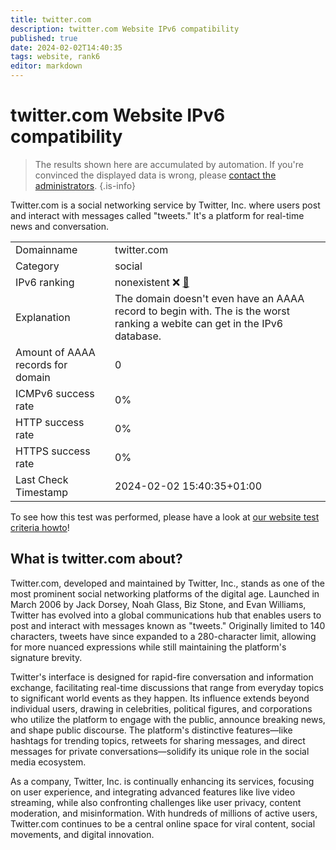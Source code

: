 ```yaml
---
title: twitter.com
description: twitter.com Website IPv6 compatibility
published: true
date: 2024-02-02T14:40:35
tags: website, rank6
editor: markdown
---
```


# twitter.com Website IPv6 compatibility

> The results shown here are accumulated by automation. If you're convinced the displayed data is wrong, please [contact the administrators](/howto/chat). 
{.is-info}

Twitter.com is a social networking service by Twitter, Inc. where users post and interact with messages called "tweets." It's a platform for real-time news and conversation.


|   |   |
| - | - |
| Domainname | twitter.com
| Category | social |
| IPv6 ranking | nonexistent :x: [🔗](/howto/ranking) |
| Explanation | The domain doesn't even have an AAAA record to begin with. The is the worst ranking a webite can get in the IPv6 database. |
| Amount of AAAA records for domain | 0 |
| ICMPv6 success rate | 0%|
| HTTP success rate | 0% |
| HTTPS success rate | 0% |
| Last Check Timestamp | 2024-02-02 15:40:35+01:00 |

To see how this test was performed, please have a look at [our website test criteria howto](/howto/testcriteria/website)!


## What is twitter.com about?
Twitter.com, developed and maintained by Twitter, Inc., stands as one of the most prominent social networking platforms of the digital age. Launched in March 2006 by Jack Dorsey, Noah Glass, Biz Stone, and Evan Williams, Twitter has evolved into a global communications hub that enables users to post and interact with messages known as "tweets." Originally limited to 140 characters, tweets have since expanded to a 280-character limit, allowing for more nuanced expressions while still maintaining the platform's signature brevity.

Twitter's interface is designed for rapid-fire conversation and information exchange, facilitating real-time discussions that range from everyday topics to significant world events as they happen. Its influence extends beyond individual users, drawing in celebrities, political figures, and corporations who utilize the platform to engage with the public, announce breaking news, and shape public discourse. The platform's distinctive features—like hashtags for trending topics, retweets for sharing messages, and direct messages for private conversations—solidify its unique role in the social media ecosystem.

As a company, Twitter, Inc. is continually enhancing its services, focusing on user experience, and integrating advanced features like live video streaming, while also confronting challenges like user privacy, content moderation, and misinformation. With hundreds of millions of active users, Twitter.com continues to be a central online space for viral content, social movements, and digital innovation.


